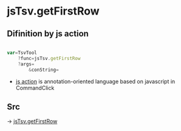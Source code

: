 # jsTsv.getFirstRow

## Difinition by js action

```js.js

var=TsvTool
	?func=jsTsv.getFirstRow
	?args=
		&conString=
```

- [js action]() is annotation-oriented language based on javascript in CommandClick

## Src

-> [jsTsv.getFirstRow](https://github.com/puutaro/CommandClick/blob/master/app/src/main/java/com/puutaro/commandclick/fragment_lib/terminal_fragment/js_interface/tsv/JsTsv.kt#L104)


